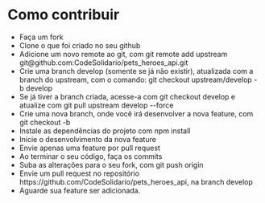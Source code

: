 <h1>Como contribuir</h1>
<ul>
<li>Faça um fork</li>
<li>Clone o que foi criado no seu github</h1>
<li>Adicione um novo remote ao git, com git remote add upstream git@github.com:CodeSolidario/pets_heroes_api.git </li>
<li>Crie uma branch develop (somente se já não existir), atualizada com a branch do upstream, com o comando: git checkout upstream/develop -b develop </li>
<li>Se já tiver a branch criada, acesse-a com git checkout develop e atualize com git pull upstream develop --force </li>
<li>Crie uma nova branch, onde você irá desenvolver a nova feature, com git checkout -b <nome-da-sua-branch> </li>
<li>Instale as dependências do projeto com npm install </li>
<li>Inicie o desenvolvimento da nova feature</li>
<li>Envie apenas uma feature por pull request</li>
<li>Ao terminar o seu código, faça os commits </li>
<li>Suba as alterações para o seu fork, com git push origin <nome-da-sua-branch></li>
<li>Envie um pull request no repositório https://github.com/CodeSolidario/pets_heroes_api, na branch develop</li>
<li> Aguarde sua feature ser adicionada. </li>
